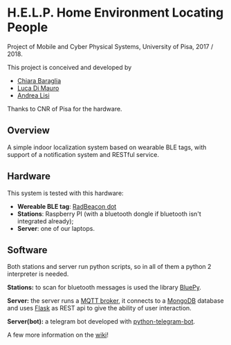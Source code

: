 # H.E.L.P. Home Environment Locating People

Project of Mobile and Cyber Physical Systems, University of Pisa, 2017 / 2018.

This project is conceived and developed by

- [Chiara Baraglia](https://github.com/CB-92)
- [Luca Di Mauro](https://github.com/dima91)
- [Andrea Lisi](https://github.com/0Alic)

Thanks to CNR of Pisa for the hardware.

## Overview

A simple indoor localization system based on wearable BLE tags, with support of a notification system and RESTful service.

## Hardware

This system is tested with this hardware:

- **Wereable BLE tag**: [RadBeacon dot](https://store.radiusnetworks.com/collections/all/products/radbeacon-dot)
- **Stations**: Raspberry PI (with a bluetooth dongle if bluetooth isn't integrated already);
- **Server**: one of our laptops.

## Software

Both stations and server run python scripts, so in all of them a python 2 interpreter is needed. 

**Stations:** to scan for bluetooth messages is used the library [BluePy](http://ianharvey.github.io/bluepy-doc/).

**Server:** the server runs a [MQTT broker](https://medium.com/@erinus/mosquitto-paho-mqtt-python-29cadb6f8f5c), it connects to a [MongoDB](http://api.mongodb.com/python/current/index.html) database and uses [Flask](http://flask.pocoo.org/) as REST api to give the ability of user interaction.

**Server(bot):** a telegram bot developed with [python-telegram-bot](https://github.com/python-telegram-bot/python-telegram-bot).

A few more information on the [wiki](https://github.com/TeamOfThings/H.E.L.P./wiki)!
